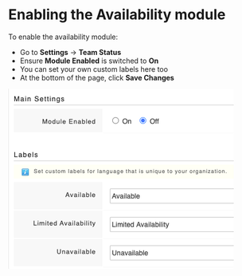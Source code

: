 # Enabling the Availability module

To enable the availability module:

* Go to **Settings** -> **Team Status**
* Ensure **Module Enabled** is switched to **On**
* You can set your own custom labels here too
* At the bottom of the page, click **Save Changes**

![](<../../.gitbook/assets/enabiling availability.png>)

